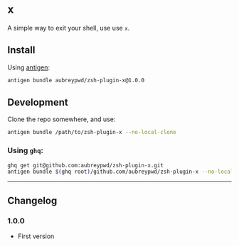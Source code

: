 # `x`

A simple way to exit your shell, use use `x`.

## Install

Using [antigen](https://github.com/zsh-users/antigen):

```bash
antigen bundle aubreypwd/zsh-plugin-x@1.0.0
```

## Development

Clone the repo somewhere, and use:

```bash
antigen bundle /path/to/zsh-plugin-x --no-local-clone
```

### Using `ghq`:

```bash
ghq get git@github.com:aubreypwd/zsh-plugin-x.git
antigen bundle $(ghq root)/github.com/aubreypwd/zsh-plugin-x --no-local-clone
```

---

## Changelog

### 1.0.0

- First version
